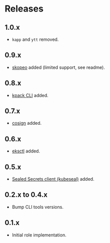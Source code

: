 # Releases

## 1.0.x

- `kapp` and `ytt` removed.

## 0.9.x

- [skopeo](https://github.com/containers/skopeo) added (limited support, see readme).

## 0.8.x

- [kpack CLI](https://github.com/vmware-tanzu/kpack-cli) added.

## 0.7.x

- [cosign](https://docs.sigstore.dev/cosign/overview/) added.

## 0.6.x

- [eksctl](https://eksctl.io/) added.

## 0.5.x

- [Sealed Secrets client (kubeseal)](https://github.com/bitnami-labs/sealed-secrets) added.

## 0.2.x to 0.4.x

- Bump CLI tools versions.

## 0.1.x

- Initial role implementation.
